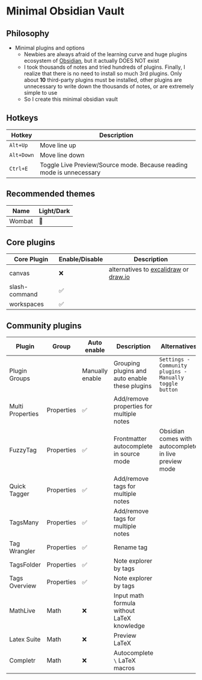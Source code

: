 # Minimal Obsidian Vault

## Philosophy

- Minimal plugins and options
	- Newbies are always afraid of the learning curve and huge plugins ecosystem of [Obsidian](https://obsidian.md), but it actually DOES NOT exist
	- I took thousands of notes and tried hundreds of plugins. Finally, I realize that there is no need to install so much 3rd plugins. Only about **10** third-party plugins must be installed, other plugins are unnecessary to write down the thousands of notes, or are extremely simple to use
	- So I create this minimal obsidian vault

## Hotkeys

| Hotkey     | Description                                                          |
| ---------- | -------------------------------------------------------------------- |
| `Alt+Up`   | Move line up                                                         |
| `Alt+Down` | Move line down                                                       |
| `Ctrl+E`   | Toggle Live Preview/Source mode. Because reading mode is unnecessary |

## Recommended themes

| Name   | Light/Dark |
| ------ | ---------- |
| Wombat | 🌙         |

## Core plugins

| Core Plugin   | Enable/Disable | Description                                                                                                                                          |
| ------------- | -------------- | ---------------------------------------------------------------------------------------------------------------------------------------------------- |
| canvas        | ❌              | alternatives to [excalidraw](https://github.com/zsviczian/obsidian-excalidraw-plugin) or [draw.io](https://github.com/jensmtg/obsidian-diagrams-net) |
| slash-command | ✅              |                                                                                                                                                      |
| workspaces    | ✅              |                                                                                                                                                      |

## Community plugins

| Plugin           | Group      | Auto enable     | Description                                    | Alternatives                                            |
| ---------------- | ---------- | --------------- | ---------------------------------------------- | ------------------------------------------------------- |
| Plugin Groups    |            | Manually enable | Grouping plugins and auto enable these plugins | `Settings - Community plugins - Manually toggle button` |
| Multi Properties | Properties | ✅               | Add/remove properties for multiple notes       |                                                         |
| FuzzyTag         | Properties | ✅               | Frontmatter autocomplete in source mode        | Obsidian comes with autocomplete in live preview mode   |
| Quick Tagger     | Properties | ✅               | Add/remove tags for multiple notes             |                                                         |
| TagsMany         | Properties | ✅               | Add/remove tags for multiple notes             |                                                         |
| Tag Wrangler     | Properties | ✅               | Rename tag                                     |                                                         |
| TagsFolder       | Properties | ✅               | Note explorer by tags                          |                                                         |
| Tags Overview    | Properties | ✅               | Note explorer by tags                          |                                                         |
| MathLive         | Math       | ❌               | Input math formula without LaTeX knowledge     |                                                         |
| Latex Suite      | Math       | ❌               | Preview LaTeX                                  |                                                         |
| Completr         | Math       | ❌               | Autocomplete `\` LaTeX macros                  |                                                         |
